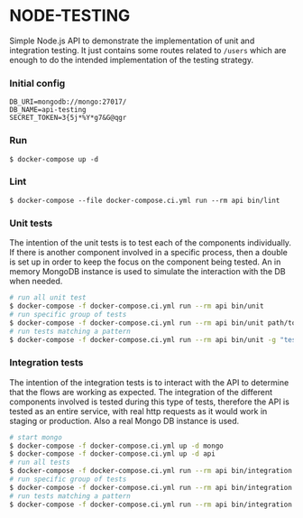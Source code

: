 # NODE-TESTING

Simple Node.js API to demonstrate the implementation of unit and integration testing.
It just contains some routes related to `/users` which are enough to do the intended 
implementation of the testing strategy.

### Initial config 

```
DB_URI=mongodb://mongo:27017/
DB_NAME=api-testing
SECRET_TOKEN=3{5j*%Y*g7&G@qgr
```

### Run

```
$ docker-compose up -d
```

### Lint

```
$ docker-compose --file docker-compose.ci.yml run --rm api bin/lint
```

### Unit tests

The intention of the unit tests is to test each of the components individually.
If there is another component involved in a specific process, then a double is
set up in order to keep the focus on the component being tested. An in memory
MongoDB instance is used to simulate the interaction with the DB when needed.

```bash
# run all unit test
$ docker-compose -f docker-compose.ci.yml run --rm api bin/unit
# run specific group of tests
$ docker-compose -f docker-compose.ci.yml run --rm api bin/unit path/to/files/ # e.g.: __tests__/unit/models/
# run tests matching a pattern
$ docker-compose -f docker-compose.ci.yml run --rm api bin/unit -g "test-description" # e.g.: "Save"
```

### Integration tests

The intention of the integration tests is to interact with the API to determine
that the flows are working as expected.
The integration of the different components involved is tested during this type
of tests, therefore the API is tested as an entire service, with real http 
requests as it would work in staging or production. 
Also a real Mongo DB instance is used.

```bash
# start mongo
$ docker-compose -f docker-compose.ci.yml up -d mongo
$ docker-compose -f docker-compose.ci.yml up -d api
# run all tests
$ docker-compose -f docker-compose.ci.yml run --rm api bin/integration
# run specific group of tests
$ docker-compose -f docker-compose.ci.yml run --rm api bin/integration path/to/files/ # e.g.: __tests__/integration/general/
# run tests matching a pattern
$ docker-compose -f docker-compose.ci.yml run --rm api bin/integration -g "test-description" # e.g.: "/health"
```
